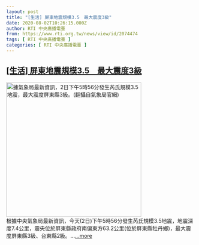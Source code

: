```yaml
---
layout: post
title: "[生活] 屏東地震規模3.5　最大震度3級"
date: 2020-08-02T10:26:15.000Z
author: RTI 中央廣播電臺
from: https://www.rti.org.tw/news/view/id/2074474
tags: [ RTI 中央廣播電臺 ]
categories: [ RTI 中央廣播電臺 ]
---
```

<!--1596363975000-->
[[生活] 屏東地震規模3.5　最大震度3級](https://www.rti.org.tw/news/view/id/2074474)
------

<div>
<img src="https://static.rti.org.tw/assets/thumbnails/2020/08/02/b45b4b43e2986939402d20f036aaf980.jpg" width="360" alt="據氣象局最新資訊，2日下午5時56分發生芮氏規模3.5地震，最大震度屏東縣3級。(翻攝自氣象局官網)" title="據氣象局最新資訊，2日下午5時56分發生芮氏規模3.5地震，最大震度屏東縣3級。(翻攝自氣象局官網)"><br>根據中央氣象局最新資訊，今天(2日)下午5時56分發生芮氏規模3.5地震，地震深度7.4公里，震央位於屏東縣政府南偏東方63.2公里(位於屏東縣牡丹鄉)，最大震度屏東縣3級、台東縣2級。...<a target="_blank" href="https://www.rti.org.tw/news/view/id/2074474">...more</a>
</div>
